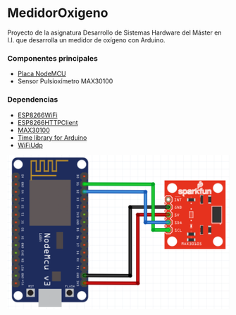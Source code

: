 # MedidorOxigeno
Proyecto de la asignatura Desarrollo de Sistemas Hardware del Máster en I.I. que desarrolla un medidor de oxígeno con Arduino.

### Componentes principales
- [Placa NodeMCU](http://www.nodemcu.com/index_cn.html)
- Sensor Pulsioxímetro MAX30100

### Dependencias
- [ESP8266WiFi](https://arduino-esp8266.readthedocs.io/en/latest/esp8266wifi/readme.html)
- [ESP8266HTTPClient](https://github.com/esp8266/Arduino/tree/master/libraries/ESP8266HTTPClient)
- [MAX30100](https://www.arduinolibraries.info/libraries/max30100)
- [Time library for Arduino](https://github.com/PaulStoffregen/Time)
- [WiFiUdp](https://github.com/esp8266/Arduino/blob/master/libraries/ESP8266WiFi/src/WiFiUdp.h)

![Esquema de conexiones](https://github.com/jfbermejo/MedidorOxigeno/blob/master/esquema.png)
